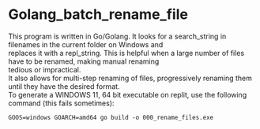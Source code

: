 # Golang_batch_rename_file

This program is written in Go/Golang.  It looks for a search_string in filenames in the current folder on Windows and <br>
replaces it with a repl_string.  This is helpful when a large number of files have to be renamed, making manual renaming <br>
tedious or impractical.<br>
It also allows for multi-step renaming of files, progressively renaming them until they have the desired format.<br>
To generate a WINDOWS 11, 64 bit executable on replit, use the following command (this fails sometimes):

    GOOS=windows GOARCH=amd64 go build -o 000_rename_files.exe
